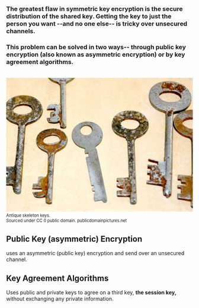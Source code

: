 ### The greatest flaw in symmetric key encryption is the secure distribution of the shared key. Getting the key to just the person you want --and no one else-- is tricky over unsecured channels.

### This problem can be solved in two ways-- through public key encryption (also known as asymmetric encryption) or by key agreement algorithms.  

<br>
<figure class="snippetimg" style="margin: 0 auto;width:100%">
  <img src=".guides/img/antiquekeys.jpg" alt="Antique skeleton keys. Sourced under CC 0 public domain. publicdomainpictures.net">
  <figcaption style="font-size: 0.8em; text-align: left;">Antique skeleton keys.   
  </br>
Sourced under CC 0 public domain. publicdomainpictures.net</figcaption>
</figure>


## Public Key (asymmetric) Encryption 
uses an asymmetric (public key) encryption and send over an unsecured channel.

## Key Agreement Algorithms

Uses public and private keys to agree on a third key, **the session key,** without exchanging any private information.

